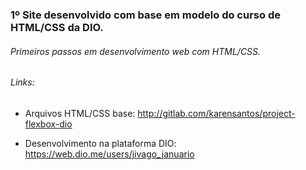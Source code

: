 ### 1º Site desenvolvido com base em modelo do curso de HTML/CSS da DIO.

###### Primeiros passos em desenvolvimento web com HTML/CSS.

###### Links:

* Arquivos HTML/CSS base: http://gitlab.com/karensantos/project-flexbox-dio

* Desenvolvimento na plataforma DIO: https://web.dio.me/users/jivago_januario
